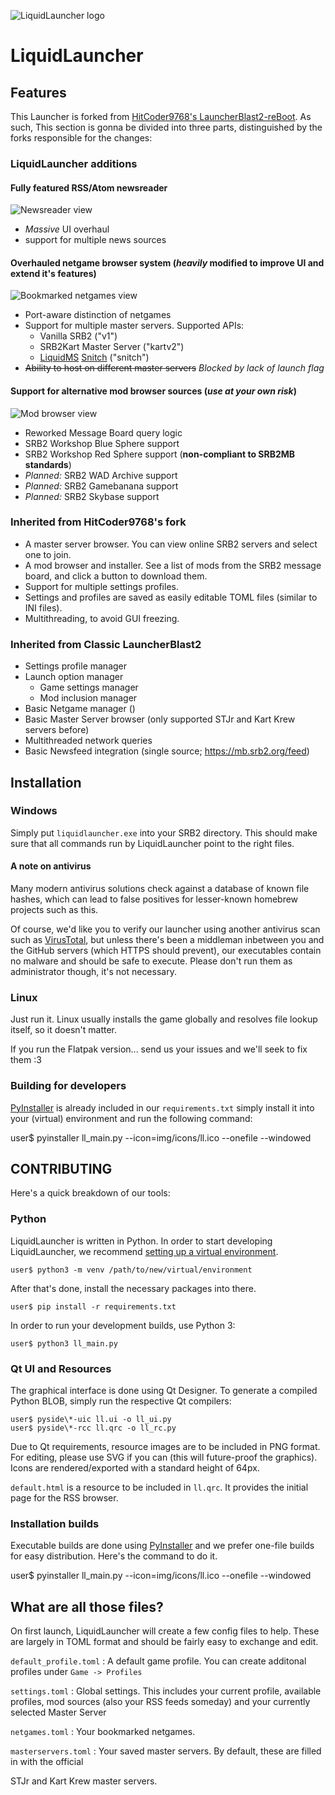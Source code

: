 ![LiquidLauncher logo](img/liquidlauncher.svg)

LiquidLauncher
==============

Features
--------

This Launcher is forked from [HitCoder9768's LauncherBlast2-reBoot](https://github.com/HitCoder9768/LauncherBlast2-reBoot).
As such, This section is gonna be divided into three parts, distinguished
by the forks responsible for the changes:


### LiquidLauncher additions

#### Fully featured RSS/Atom newsreader

![Newsreader view](img/scr_news.png)

- *Massive* UI overhaul
- support for multiple news sources

#### Overhauled netgame browser system (*heavily* modified to improve UI and extend it's features)

![Bookmarked netgames view](img/scr_masterserver.png)

- Port-aware distinction of netgames
- Support for multiple master servers. Supported APIs:
    - Vanilla SRB2 ("v1")
    - SRB2Kart Master Server ("kartv2")
    - [LiquidMS] [Snitch] ("snitch")
- ~~Ability to host on different master servers~~ *Blocked by lack of launch flag*


[LiquidMS]: <https://github.com/zibonbadi/liquidms>
[Snitch]: <https://github.com/zibonbadi/liquidms/blob/main/doc/reference/snitch.md>

#### Support for alternative mod browser sources (*use at your own risk*)

![Mod browser view](img/scr_modbrowser.png)

- Reworked Message Board query logic
- SRB2 Workshop Blue Sphere support 
- SRB2 Workshop Red Sphere support (**non-compliant to SRB2MB standards**)
- *Planned:* SRB2 WAD Archive support
- *Planned:* SRB2 Gamebanana support
- *Planned:* SRB2 Skybase support

### Inherited from HitCoder9768's fork

- A master server browser. You can view online SRB2 servers and select one to join.
- A mod browser and installer. See a list of mods from the SRB2 message board, and click a button to download them.
- Support for multiple settings profiles.
- Settings and profiles are saved as easily editable TOML files (similar to INI files).
- Multithreading, to avoid GUI freezing.


### Inherited from Classic LauncherBlast2

- Settings profile manager
- Launch option manager
    - Game settings manager
    - Mod inclusion manager
- Basic Netgame manager ()
- Basic Master Server browser (only supported STJr and Kart Krew servers before)
- Multithreaded network queries
- Basic Newsfeed integration (single source; <https://mb.srb2.org/feed>)


Installation
------------

### Windows

Simply put `liquidlauncher.exe` into your SRB2 directory. This should make sure
that all commands run by LiquidLauncher point to the right files.

#### A note on antivirus

Many modern antivirus solutions check against a database of known file
hashes, which can lead to false positives for lesser-known homebrew
projects such as this.

Of course, we'd like you to verify our launcher using another antivirus
scan such as [VirusTotal], but unless there's been a middleman inbetween
you and the GitHub servers (which HTTPS should prevent), our executables
contain no malware and should be safe to execute. Please don't run them as
administrator though, it's not necessary.

[VirusTotal]: <https://www.virustotal.com>

### Linux

Just run it. Linux usually installs the game globally and resolves file lookup
itself, so it doesn't matter.

If you run the Flatpak version... send us your issues and we'll seek to fix
them :3

### Building for developers

[PyInstaller] is already included in our `requirements.txt` simply install it
into your (virtual) environment and run the following command:

[PyInstaller]: <https://pypi.org/project/pyinstaller/>

   user$ pyinstaller ll_main.py --icon=img/icons/ll.ico --onefile --windowed


CONTRIBUTING
------------

Here's a quick breakdown of our tools:

### Python

LiquidLauncher is written in Python. In order to start developing
LiquidLauncher, we recommend [setting up a virtual environment][PyVEnv].

[PyVEnv]: <https://docs.python.org/3/library/venv.html>

    user$ python3 -m venv /path/to/new/virtual/environment

After that's done, install the necessary packages into there.

    user$ pip install -r requirements.txt

In order to run your development builds, use Python 3:

    user$ python3 ll_main.py


### Qt UI and Resources

The graphical interface is done using Qt Designer. To generate a compiled
Python BLOB, simply run the respective Qt compilers:

    user$ pyside\*-uic ll.ui -o ll_ui.py
    user$ pyside\*-rcc ll.qrc -o ll_rc.py

Due to Qt requirements, resource images are to be included in PNG format.
For editing, please use SVG if you can (this will future-proof the graphics).  
Icons are rendered/exported with a standard height of 64px.

`default.html` is a resource to be included in `ll.qrc`. It provides the
initial page for the RSS browser.


### Installation builds

Executable builds are done using [PyInstaller] and we prefer one-file
builds for easy distribution. Here's the command to do it.

   user$ pyinstaller ll_main.py --icon=img/icons/ll.ico --onefile --windowed



What are all those files?
-------------------------

On first launch, LiquidLauncher will create a few config files to help. These
are largely in TOML format and should be fairly easy to exchange and edit.

`default_profile.toml`
: A default game profile. You can create additonal profiles under `Game -> Profiles`

`settings.toml`
: Global settings. This includes your current profile, available profiles, mod
sources (also your RSS feeds someday) and your currently selected Master Server

`netgames.toml`
: Your bookmarked netgames.

`masterservers.toml`
: Your saved master servers. By default, these are filled in with the official

  STJr and Kart Krew master servers.
